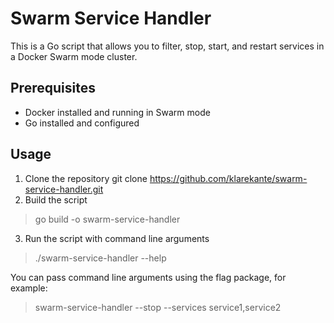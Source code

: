 # Swarm Service Handler

This is a Go script that allows you to filter, stop, start, and restart services in a Docker Swarm mode cluster.

## Prerequisites
- Docker installed and running in Swarm mode
- Go installed and configured

## Usage

1. Clone the repository
git clone https://github.com/klarekante/swarm-service-handler.git
2. Build the script
> go build -o swarm-service-handler
3. Run the script with command line arguments
> ./swarm-service-handler --help

You can pass command line arguments using the flag package, for example:
> swarm-service-handler --stop --services service1,service2
